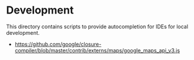 # Development

This directory contains scripts to provide autocompletion for IDEs for local development.

- https://github.com/google/closure-compiler/blob/master/contrib/externs/maps/google_maps_api_v3.js
